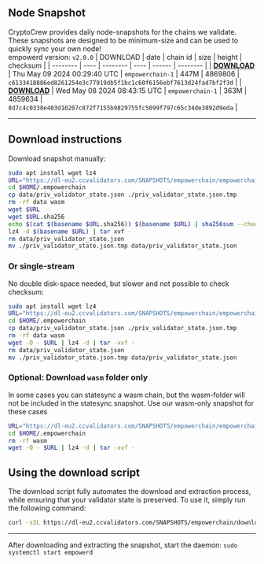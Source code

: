 ## Node Snapshot
CryptoCrew provides daily node-snapshots for the chains we validate. These snapshots are designed to be minimum-size and can be used to quickly sync your own node!  
empowerd version: `v2.0.0`
| DOWNLOAD | date | chain id | size | height | checksum |
| -------- | ---- | -------- | ---- | ------ | -------- |
| **[DOWNLOAD](https://dl-eu2.ccvalidators.com/SNAPSHOTS/empowerchain/empowerchain-1_4869806.tar.lz4)** | Thu May 09 2024 00:29:40 UTC | `empowerchain-1` | 447M | 4869806 | `c6133418886ed8261254e3c77919db5f1bc1c60f6156ebf7613d24fad7bf2f3d` |
| **[DOWNLOAD](https://dl-eu2.ccvalidators.com/SNAPSHOTS/empowerchain/empowerchain-1_4859634.tar.lz4)** | Wed May 08 2024 08:43:15 UTC | `empowerchain-1` | 363M | 4859634 | `8d7c4c0338e403d10207c872f7155b9829755fc5099f797c65c34de3892d9eda` |

---

## Download instructions
Download snapshot manually:
```sh
sudo apt install wget lz4
URL="https://dl-eu2.ccvalidators.com/SNAPSHOTS/empowerchain/empowerchain-1_4869806.tar.lz4"
cd $HOME/.empowerchain
cp data/priv_validator_state.json ./priv_validator_state.json.tmp
rm -rf data wasm
wget $URL
wget $URL.sha256
echo $(cat $(basename $URL.sha256)) $(basename $URL) | sha256sum --check
lz4 -d $(basename $URL) | tar xvf -
rm data/priv_validator_state.json
mv ./priv_validator_state.json.tmp data/priv_validator_state.json
```

### Or single-stream
No double disk-space needed, but slower and not possible to check checksum:
```sh
sudo apt install wget lz4
URL="https://dl-eu2.ccvalidators.com/SNAPSHOTS/empowerchain/empowerchain-1_4869806.tar.lz4"
cd $HOME/.empowerchain
cp data/priv_validator_state.json ./priv_validator_state.json.tmp
rm -rf data wasm
wget -O - $URL | lz4 -d | tar -xvf -
rm data/priv_validator_state.json
mv ./priv_validator_state.json.tmp data/priv_validator_state.json
```

### Optional: Download `wasm` folder only
In some cases you can statesync a wasm chain, but the wasm-folder will not be included in the statesync snapshot. Use our wasm-only snapshot for these cases
```sh
URL="https://dl-eu2.ccvalidators.com/SNAPSHOTS/empowerchain/empowerchain-1_wasm.tar.lz4"
cd $HOME/.empowerchain
rm -rf wasm
wget -O - $URL | lz4 -d | tar -xvf -
```



## Using the download script

The download script fully automates the download and extraction process, while ensuring that your validator state is preserved. To use it, simply run the following command:
```sh
curl -sSL https://dl-eu2.ccvalidators.com/SNAPSHOTS/empowerchain/download_snapshot.sh | bash
```
---

After downloading and extracting the snapshot, start the daemon: `sudo systemctl start empowerd`

